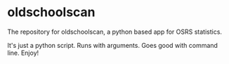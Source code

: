 # oldschoolscan
The repository for oldschoolscan, a python based app for OSRS statistics.

It's just a python script.
Runs with arguments.
Goes good with command line.
Enjoy!
